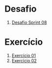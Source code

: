 # Desafio

1. [Desafio Sprint 08](/Desafio/etapa-3/README.md)


# Exercício

1. [Exercício 01](exercicios/spark%20batch/01/exercio-01.ipynb)
1. [Exercício 02](exercicios/spark%20batch/02/exercicio-02.ipynb)
